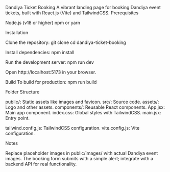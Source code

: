 Dandiya Ticket Booking
A vibrant landing page for booking Dandiya event tickets, built with React.js (Vite) and TailwindCSS.
Prerequisites

Node.js (v18 or higher)
npm or yarn

Installation

Clone the repository:
git clone <repository-url>
cd dandiya-ticket-booking


Install dependencies:
npm install


Run the development server:
npm run dev


Open http://localhost:5173 in your browser.


Build
To build for production:
npm run build

Folder Structure

public/: Static assets like images and favicon.
src/: Source code.
assets/: Logo and other assets.
components/: Reusable React components.
App.jsx: Main app component.
index.css: Global styles with TailwindCSS.
main.jsx: Entry point.


tailwind.config.js: TailwindCSS configuration.
vite.config.js: Vite configuration.

Notes

Replace placeholder images in public/images/ with actual Dandiya event images.
The booking form submits with a simple alert; integrate with a backend API for real functionality.
